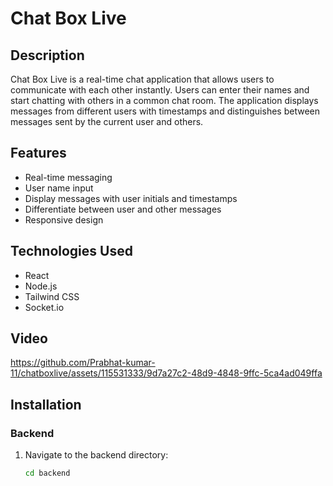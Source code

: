 # Chat Box Live

## Description

Chat Box Live is a real-time chat application that allows users to communicate with each other instantly. Users can enter their names and start chatting with others in a common chat room. The application displays messages from different users with timestamps and distinguishes between messages sent by the current user and others.

## Features

- Real-time messaging
- User name input
- Display messages with user initials and timestamps
- Differentiate between user and other messages
- Responsive design

## Technologies Used

- React
- Node.js
- Tailwind CSS
- Socket.io

## Video

https://github.com/Prabhat-kumar-11/chatboxlive/assets/115531333/9d7a27c2-48d9-4848-9ffc-5ca4ad049ffa


## Installation

### Backend

1. Navigate to the backend directory:
   ```bash
   cd backend
